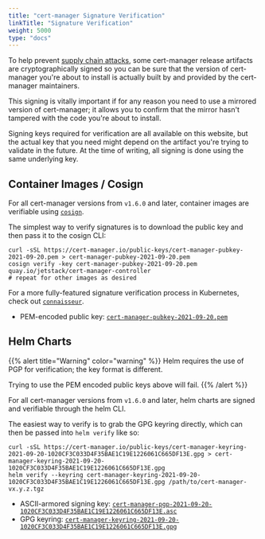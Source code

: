 ```yaml
---
title: "cert-manager Signature Verification"
linkTitle: "Signature Verification"
weight: 5000
type: "docs"
---
```


To help prevent [supply chain attacks](https://en.wikipedia.org/wiki/Supply_chain_attack), some cert-manager release
artifacts are cryptographically signed so you can be sure that the version of cert-manager you're about to install
is actually built by and provided by the cert-manager maintainers.

This signing is vitally important if for any reason you need to use a mirrored version of cert-manager; it allows you
to confirm that the mirror hasn't tampered with the code you're about to install.

Signing keys required for verification are all available on this website, but the actual key that you need might depend
on the artifact you're trying to validate in the future. At the time of writing, all signing is done using the same underlying
key.

## Container Images / Cosign

For all cert-manager versions from `v1.6.0` and later, container images are verifiable using [`cosign`](https://docs.sigstore.dev/cosign/overview).

The simplest way to verify signatures is to download the public key and then pass it to the cosign CLI:

```console
curl -sSL https://cert-manager.io/public-keys/cert-manager-pubkey-2021-09-20.pem > cert-manager-pubkey-2021-09-20.pem
cosign verify -key cert-manager-pubkey-2021-09-20.pem quay.io/jetstack/cert-manager-controller
# repeat for other images as desired
```

For a more fully-featured signature verification process in Kubernetes, check out [`connaisseur`](https://sse-secure-systems.github.io/connaisseur/).

- PEM-encoded public key: [`cert-manager-pubkey-2021-09-20.pem`](/public-keys/cert-manager-pubkey-2021-09-20.pem)

## Helm Charts

{{% alert title="Warning" color="warning" %}}
Helm requires the use of PGP for verification; the key format is different.

Trying to use the PEM encoded public keys above will fail.
{{% /alert %}}

For all cert-manager versions from `v1.6.0` and later, helm charts are signed and verifiable through the helm CLI.

The easiest way to verify is to grab the GPG keyring directly, which can then be passed into `helm verify` like so:

```console
curl -sSL https://cert-manager.io/public-keys/cert-manager-keyring-2021-09-20-1020CF3C033D4F35BAE1C19E1226061C665DF13E.gpg > cert-manager-keyring-2021-09-20-1020CF3C033D4F35BAE1C19E1226061C665DF13E.gpg
helm verify --keyring cert-manager-keyring-2021-09-20-1020CF3C033D4F35BAE1C19E1226061C665DF13E.gpg /path/to/cert-manager-vx.y.z.tgz
```

- ASCII-armored signing key: [`cert-manager-pgp-2021-09-20-1020CF3C033D4F35BAE1C19E1226061C665DF13E.asc`](/public-keys/cert-manager-pgp-2021-09-20-1020CF3C033D4F35BAE1C19E1226061C665DF13E.asc)
- GPG keyring: [`cert-manager-keyring-2021-09-20-1020CF3C033D4F35BAE1C19E1226061C665DF13E.gpg`](/public-keys/cert-manager-keyring-2021-09-20-1020CF3C033D4F35BAE1C19E1226061C665DF13E.gpg)
